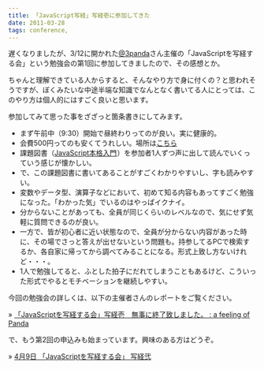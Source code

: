 ```yaml
---
title: 「JavaScript写経」写経壱に参加してきた
date: 2011-03-28
tags: conference,
---
```

遅くなりましたが、3/12に開かれた<a href="http://twitter.com/3panda">@3panda</a>さん主催の「JavaScriptを写経する会」という勉強会の第1回に参加してきましたので、その感想とか。

ちゃんと理解できている人からすると、そんなやり方で身に付くの？と思われそうですが、ぼくみたいな中途半端な知識でなんとなく書いてる人にとっては、このやり方は個人的にはすごく良いと思います。

<!--more-->

参加してみて思った事をざざっと箇条書きにしてみます。

<ul>
<li>まず午前中（9:30）開始で昼終わりってのが良い。実に健康的。</li>
<li>会費500円ってのも安くてうれしい。場所は<a href="http://suikoo.web.fc2.com/">こちら</a></li>
<li>課題図書（<a href="http://www.amazon.co.jp/gp/product/4774144665/ref=as_li_ss_tl?ie=UTF8&tag=konitter-22&linkCode=as2&camp=247&creative=7399&creativeASIN=4774144665">JavaScript本格入門</a><img src="http://www.assoc-amazon.jp/e/ir?t=&l=as2&o=9&a=4774144665" width="1" height="1" border="0" alt="" style="border:none !important; margin:0 !important; padding:0 !important; background:none !important;" />）を参加者1人ずつ声に出して読んでいくっていう感じが懐かしい。</li>
<li>で、この課題図書に書いてあることがすごくわかりやすいし、字も読みやすい。</li>
<li>変数やデータ型、演算子などにおいて、初めて知る内容もあってすごく勉強になった。「わかった気」でいるのはやっぱイクナイ。</li>
<li>分からないことがあっても、全員が同じくらいのレベルなので、気にせず気軽に質問できるのが良い。</li>
<li>一方で、皆が初心者に近い状態なので、全員が分からない内容があった時に、その場でさっと答えが出せないという問題も。持参してるPCで検索するか、各自家に帰ってから調べてみることになる。形式上致し方ないけれど・・・。</li>
<li>1人で勉強してると、ふとした拍子にだれてしまうこともあるけど、こういった形式でやるとモチベーションを継続しやすい。</li>
</ul>

今回の勉強会の詳しくは、以下の主催者さんのレポートをご覧ください。

&raquo; <a href="http://blog.3panda.net/learning/jsshaky_report001/">「JavaScriptを写経する会」写経壱　無事に終了致しました。 : a feeling of Panda</a>

で、もう第2回の申込みも始まっています。興味のある方はどうぞ。

&raquo; <a href="http://kokucheese.com/event/index/9403/">4月9日 「JavaScriptを写経する会」 写経弐</a>